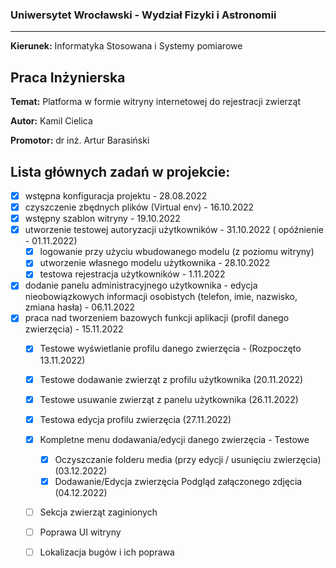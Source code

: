 ### Uniwersytet Wrocławski - Wydział Fizyki i Astronomii
***
**Kierunek:** Informatyka Stosowana i Systemy pomiarowe</br>
## Praca Inżynierska
**Temat:** Platforma w formie witryny internetowej do rejestracji zwierząt</br>

**Autor:** Kamil Cielica</br>

**Promotor:** dr inż. Artur Barasiński

## Lista głównych zadań w projekcie:
- [x] wstępna konfiguracja projektu - 28.08.2022
- [x] czyszczenie zbędnych plików (Virtual env) - 16.10.2022
- [x] wstępny szablon witryny - 19.10.2022
- [x] utworzenie testowej autoryzacji użytkowników - 31.10.2022 ( opóźnienie - 01.11.2022)
    - [x] logowanie przy użyciu wbudowanego modelu (z poziomu witryny)
    - [x] utworzenie własnego modelu użytkownika  - 28.10.2022
    - [x] testowa rejestracja użytkowników - 1.11.2022
- [x] dodanie panelu administracyjnego użytkownika - edycja nieobowiązkowych informacji osobistych (telefon, imie, nazwisko, zmiana hasła) - 06.11.2022
- [x] praca nad tworzeniem bazowych funkcji aplikacji (profil danego zwierzęcia) - 15.11.2022
    - [x] Testowe wyświetlanie profilu danego zwierzęcia - (Rozpoczęto 13.11.2022)
    - [x] Testowe dodawanie zwierząt z profilu użytkownika (20.11.2022)
    - [x] Testowe usuwanie zwierząt z panelu użytkownika (26.11.2022)
    - [x] Testowa edycja profilu zwierzęcia (27.11.2022)
    - [x] Kompletne menu dodawania/edycji danego zwierzęcia - Testowe
        - [x] Oczyszczanie folderu media (przy edycji / usunięciu zwierzęcia) (03.12.2022)
        - [x] Dodawanie/Edycja zwierzęcia Podgląd załączonego zdjęcia (04.12.2022)
    - [ ] Sekcja zwierząt zaginionych
    - [ ] Poprawa UI witryny 
    - [ ] Lokalizacja bugów i ich poprawa
    
    
    

